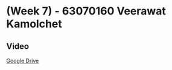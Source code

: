 # (Week 7) - 63070160 Veerawat Kamolchet

## Video
[Google Drive](https://drive.google.com/file/d/18SEbYRb6xhK1I1kiIK3zSYVUQKIIihHh/view?usp=share_link)
